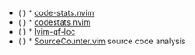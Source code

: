 * ( )
            * [code-stats.nvim](https://github.com/maorun/code-stats.nvim)
* ( )
            * [codestats.nvim](https://github.com/liljaylj/codestats.nvim)
* ( )
            * [lvim-qf-loc](https://github.com/lvim-tech/lvim-qf-loc)
* ( )
            * [SourceCounter.vim](https://github.com/wsdjeg/SourceCounter.vim) source code analysis

